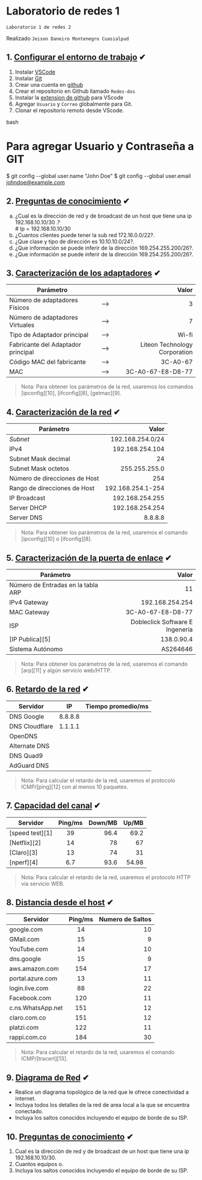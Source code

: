 # Laboratorio de redes 1 
<p><code>Laboratorio 1 de redes 2</code></p>
<p>Realizado <code>Jeison Daneiro Montenegro Cuasialpud</code>

## 1. [Configurar el entorno de trabajo](#) ✔ 
 1. Instalar [VSCode][1_1] 
 2. Instalar [Git][1_2] 
 3. Crear una cuenta en [github][1_3] 
 4. Crear el repositorio en Github llamado <code>Redes-dos</code> 
 5. Instalar la [extension de github][1_4] para VScode 
 6. Agregar <code>Usuario</code> y <code>Correo</code> globalmente para Git. 
 7. Clonar el repositorio remoto desde VScode. 
  
 bash 
 # Para agregar Usuario y Contraseña a GIT 
 $ git config --global user.name "John Doe" 
 $ git config --global user.email johndoe@example.com 
  
  
 [1_1]:https://code.visualstudio.com/download 
 [1_2]:https://git-scm.com/download/win 
 [1_3]:https://github.com/ 
 [1_4]:https://marketplace.visualstudio.com/items?itemName=GitHub.vscode-pull-request-github 
  
  
  
 ## 2. [Preguntas de conocimiento](#) ✔ 
  
 <ol type="a"> 
 <li>¿Cual es la dirección de red y de broadcast de un host que tiene una ip 192.168.10.10/30 .?</li> 
  # Ip = 192.168.10.10/30
 <li>¿Cuantos clientes puede tener la sub red 172.16.0.0/22?.</li> 
 <li>¿Que clase y tipo de dirección es 10.10.10.0/24?.</li> 
 <li>¿Que información se puede inferir de la dirección 169.254.255.200/26?.</li> 
 <li>¿Que información se puede inferir de la dirección 169.254.255.200/26?.</li> 
 </ol> 
  
 ## 3. [Caracterización de los adaptadores](#) ✔ 
 |Parámetro||Valor| 
 |--|:--:|--:| 
 |Número de adaptadores Físicos|-->|3| 
 |Número de adaptadores Virtuales|-->|7| 
 |Tipo de Adaptador principal|-->|Wi-fi| 
 |Fabricante del Adaptador principal|-->|Liteon Technology Corporation| 
 |Código MAC del fabricante|-->|3C-A0-67| 
 |MAC|-->|3C-A0-67-E8-D8-77| 
  
 >Nota: Para obtener los parámetros de la red, usaremos los comandos [ipconfig][10], [ifconfig][8], [getmac][9]. 
  
  
 ## 4. [Caracterización de la red](#) ✔ 
 |Parámetro|Valor| 
 |--|--:| 
 |_Subnet_|192.168.254.0/24| 
 |IPv4|192.168.254.104| 
 |Subnet Mask decimal|24| 
 |Subnet Mask octetos|255.255.255.0| 
 |Número de direcciones de Host|254| 
 |Rango de direcciones de Host|192.168.254.1-254| 
 |IP Broadcast|192.168.254.255| 
 |Server DHCP|192.168.254.254| 
 |Server DNS|8.8.8.8| 
  
 >Nota: Para obtener los parámetros de la red, usaremos el comando [ipconfig][10] o [ifconfig][8]. 
  
  
 ## 5. [Caracterización de la puerta de enlace](#) ✔ 
 |Parámetro|Valor| 
 |--|--:| 
 |Número de Entradas en la tabla ARP |11| 
 |IPv4 Gateway|192.168.254.254| 
 |MAC Gateway|3C-A0-67-E8-D8-77| 
 |ISP|Dobleclick Software E Ingeneria| 
 |[IP Publica][5]|138.0.90.4| 
 |Sistema Autónomo|AS264646| 
  
  
 >Nota: Para obtener los parámetros de la red, usaremos el comando [arp][11] y algún servicio web/HTTP. 
  
  
 ## 6. [Retardo de la red](#) ✔ 
 |Servidor|IP|Tiempo promedio/ms| 
 |--|--|--| 
 |DNS Google|8.8.8.8|| 
 |DNS Cloudflare|1.1.1.1|| 
 |OpenDNS||| 
 |Alternate DNS||| 
 |DNS Quad9||| 
 |AdGuard DNS||| 
  
 >Nota: Para calcular el retardo de la red, usaremos el protocolo ICMP/[ping][12] con al menos 10 paquetes. 
  
  
 ## 7. [Capacidad del canal](#) ✔ 
 |Servidor|Ping/ms|Down/MB|Up/MB| 
 |--|:--:|--:|--:| 
 |[speed test][1]|39|96.4|69.2| 
 |[Netflix][2]|14|78|67| 
 |[Claro][3]|13|74|31| 
 |[nperf][4]|6.7|93.6|54.98| 
  
 >Nota: Para calcular el retardo de la red, usaremos el protocolo HTTP via servicio WEB. 
  
  
 ## 8. [Distancia desde el host](#) ✔ 
 |Servidor|Ping/ms|Numero de Saltos| 
 |--|:--:|--:| 
 |google.com|14|10| 
 |GMail.com|15|9| 
 |YouTube.com|14|10| 
 |dns.google|15|9| 
 |aws.amazon.com|154|17| 
 |portal.azure.com|13|11| 
 |login.live.com|88|22| 
 |Facebook.com|120|11| 
 |c.ns.WhatsApp.net|151|12| 
 |claro.com.co|151|12| 
 |platzi.com|122|11| 
 |rappi.com.co|184|30| 
  
 >Nota: Para calcular el retardo de la red, usaremos el comando ICMP/[tracert][13]. 
  
 ## 9. [Diagrama de Red](#) ✔ 
 - Realice un diagrama topológico de la red que le ofrece conectividad a internet. 
 - Incluya todos los detalles de la red de area local a la que se encuentra conectado. 
 - Incluya los saltos conocidos incluyendo el equipo de borde de su ISP. 
  
 ## 10. [Preguntas de conocimiento](#) ✔ 
 1. Cual es la dirección de red y de broadcast de un host que tiene una ip 192.168.10.10/30. 
 1. Cuantos equipos o. 
 1. Incluya los saltos conocidos incluyendo el equipo de borde de su ISP.